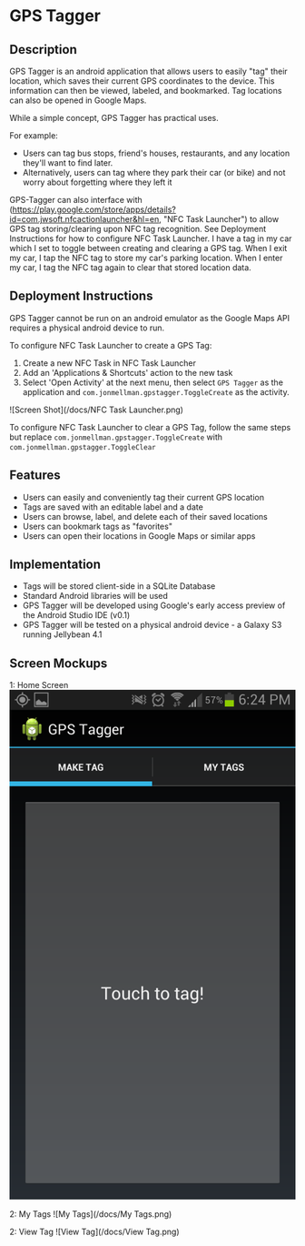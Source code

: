 # GPS Tagger

## Description

GPS Tagger is an android application that allows users to easily "tag" their location, which saves their current GPS coordinates to the device. This information can then be viewed, labeled, and bookmarked. Tag locations can also be opened in Google Maps.

While a simple concept, GPS Tagger has practical uses.

For example:

* Users can tag bus stops, friend's houses, restaurants, and any location they'll want to find later.
* Alternatively, users can tag where they park their car (or bike) and not worry about forgetting where they left it

GPS-Tagger can also interface with (https://play.google.com/store/apps/details?id=com.jwsoft.nfcactionlauncher&hl=en, "NFC Task Launcher") to allow GPS tag storing/clearing upon NFC tag recognition. See Deployment Instructions for how to configure NFC Task Launcher.
I have a tag in my car which I set to toggle between creating and clearing a GPS tag. When I exit my car, I tap the NFC tag to store my car's parking location. When I enter my car, I tag the NFC tag again to clear that stored location data.

## Deployment Instructions

GPS Tagger cannot be run on an android emulator as the Google Maps API requires a physical android device to run.

To configure NFC Task Launcher to create a GPS Tag: 

1. Create a new NFC Task in NFC Task Launcher
2. Add an 'Applications & Shortcuts' action to the new task
3. Select 'Open Activity' at the next menu, then select `GPS Tagger` as the application and `com.jonmellman.gpstagger.ToggleCreate` as the activity.

![Screen Shot](/docs/NFC Task Launcher.png)

To configure NFC Task Launcher to clear a GPS Tag, follow the same steps but replace `com.jonmellman.gpstagger.ToggleCreate` with `com.jonmellman.gpstagger.ToggleClear`



## Features

* Users can easily and conveniently tag their current GPS location
* Tags are saved with an editable label and a date
* Users can browse, label, and delete each of their saved locations
* Users can bookmark tags as "favorites"
* Users can open their locations in Google Maps or similar apps

## Implementation

* Tags will be stored client-side in a SQLite Database
* Standard Android libraries will be used
* GPS Tagger will be developed using Google's early access preview of the Android Studio IDE (v0.1)
* GPS Tagger will be tested on a physical android device - a Galaxy S3 running Jellybean 4.1

## Screen Mockups

1: Home Screen
![Home](/docs/Home.png)

2: My Tags
![My Tags](/docs/My Tags.png)

2: View Tag
![View Tag](/docs/View Tag.png)
